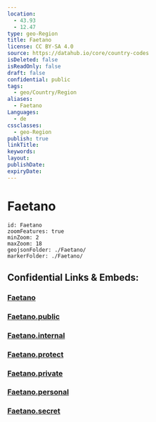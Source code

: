 ```yaml
---
location:
  - 43.93
  - 12.47
type: geo-Region
title: Faetano
license: CC BY-SA 4.0
source: https://datahub.io/core/country-codes
isDeleted: false
isReadOnly: false
draft: false
confidential: public
tags:
  - geo/Country/Region
aliases:
  - Faetano
Languages:
  - de
cssclasses:
  - geo-Region
publish: true
linkTitle:
keywords:
layout:
publishDate:
expiryDate:
---
```


# Faetano

```leaflet
id: Faetano
zoomFeatures: true 
minZoom: 2 
maxZoom: 18
geojsonFolder: ./Faetano/
markerFolder: ./Faetano/
```


## Confidential Links & Embeds: 

### [Faetano](/_Standards/Earth/Continent/Europe/Europe~South/San_Marino/Castelli~San_Marino/Faetano.md) 

### [Faetano.public](/_public/Earth/Continent/Europe/Europe~South/San_Marino/Castelli~San_Marino/Faetano.public.md) 

### [Faetano.internal](/_internal/Earth/Continent/Europe/Europe~South/San_Marino/Castelli~San_Marino/Faetano.internal.md) 

### [Faetano.protect](/_protect/Earth/Continent/Europe/Europe~South/San_Marino/Castelli~San_Marino/Faetano.protect.md) 

### [Faetano.private](/_private/Earth/Continent/Europe/Europe~South/San_Marino/Castelli~San_Marino/Faetano.private.md) 

### [Faetano.personal](/_personal/Earth/Continent/Europe/Europe~South/San_Marino/Castelli~San_Marino/Faetano.personal.md) 

### [Faetano.secret](/_secret/Earth/Continent/Europe/Europe~South/San_Marino/Castelli~San_Marino/Faetano.secret.md)

